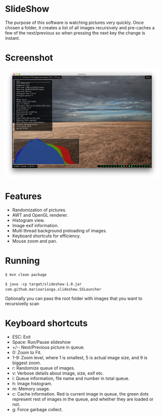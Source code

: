 # SlideShow

The purpose of this software is watching pictures very quickly. Once chosen a folder, it creates a list of all images recursively and pre-caches a few of the next/previous so when pressing the next key the change is instant.

# Screenshot

![](/screenshots/screenshot1.jpg)

# Features

* Randomization of pictures.
* AWT and OpenGL renderer.
* Histogram view.
* Image exif information.
* Multi thread background preloading of images.
* Keyboard shortcuts for efficiency.
* Mouse zoom and pan.

# Running

`$ mvn clean package`

`$ java -cp target/slideshow-1.0.jar com.github.marioariasga.slideshow.SSLauncher`

Optionally you can pass the root folder with images that you want to recursivelly scan

# Keyboard shortcuts
* ESC: Exit
* Space: Run/Pause slideshow
* +/-: Next/Previous picture in queue.
* 0: Zoom to Fit.
* 1-9: Zoom level, where 1 is smallest, 5 is actual image size, and 9 is biggest zoom.
* r: Randomize queue of images.
* v: Verbose details about image, size, exif etc.
* i: Queue information, file name and number in total queue.
* h: Image histogram.
* m: Memory usage.
* c: Cache information. Red is current image in queue, the green dots represent rest of images in the queue, and whether they are loaded or not.
* g: Force garbage collect.
